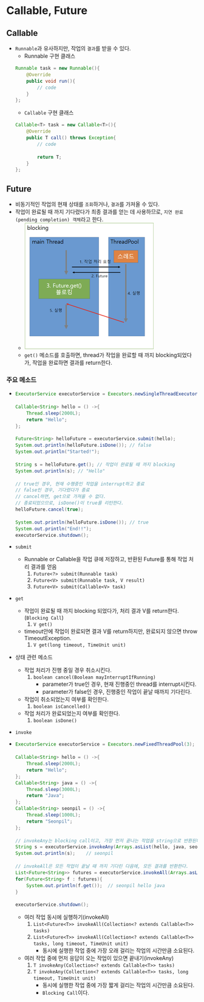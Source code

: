 # Callable, Future
## Callable
- `Runnable`과 유사하지만, 작업의 `결과`를 받을 수 있다.
    - Runnable 구현 클래스
    ```java
    Runnable task = new Runnable(){
        @Override
        public void run(){
            // code
        }
    };
    ```
    - `Callable` 구현 클래스
    ```java
    Callable<T> task = new Callable<T>(){
        @Override
        public T call() throws Exception{
            // code

            return T;
        }
    };
    ```
## Future
- 비동기적인 작업의 현재 상태를 `조회`하거나, `결과`를 가져올 수 있다.
- 작업이 완료될 때 까지 기다렸다가 최종 결과를 얻는 데 사용하므로, `지연 완료(pending completion) 객체`라고 한다.
    - ![](imgs/1.PNG)
    - `get()` 메소드를 호출하면, thread가 작업을 완료할 때 까지 blocking되었다가, 작업을 완료하면 결과를 return한다.
### 주요 메소드
- ```java
  ExecutorService executorService = Executors.newSingleThreadExecutor();

  Callable<String> hello = () ->{
      Thread.sleep(2000L);
      return "Hello";
  };

  Future<String> helloFuture = executorService.submit(hello);
  System.out.println(helloFuture.isDone()); // false
  System.out.println("Started!");
  
  String s = helloFuture.get(); // 작업이 완료될 때 까지 blocking
  System.out.println(s); // "Hello"
  
  // true인 경우, 현재 수행중인 작업을 interrupt하고 종료
  // false인 경우, 기다렸다가 종료
  // cancel하면, get으로 가져올 수 없다.
  // 종료되었으므로, isDone()이 true를 리턴한다.
  helloFuture.cancel(true);
  
  System.out.println(helloFuture.isDone()); // true
  System.out.println("End!!");
  executorService.shutdown();
  ```
- `submit`
    - Runnable or Callable을 작업 큐에 저장하고, 반환된 Future를 통해 작업 처리 결과를 얻음
        1. `Future<?> submit(Runnable task)`
        2. `Future<V> submit(Runnable task, V result)`
        3. `Future<V> submit(Callable<V> task)`

- `get`
    - 작업이 완료될 때 까지 blocking 되었다가, 처리 결과 V를 return한다. (`Blocking Call`)
        1. `V get()`
    - timeout안에 작업이 완료되면 결과 V를 return하지만, 완료되지 않으면 throw TimeoutException.
        1. `V get(long timeout, TimeUnit unit)`
- 상태 관련 메소드
    - 작업 처리가 진행 중일 경우 취소시킨다.
        1. `boolean cancel(Boolean mayInterruptIfRunning)`
            - parameter가 true인 경우, 현재 진행중인 thread를 interrupt시킨다.
            - parameter가 false인 경우, 진행중인 작업이 끝날 때까지 기다린다.
    - 작업이 취소되었는지 여부를 확인한다.
        1. `boolean isCancelled()`
    - 작업 처리가 완료되었는지 여부를 확인한다.
        1. `boolean isDone()`
- `invoke`
- ```java
  ExecutorService executorService = Executors.newFixedThreadPool(3);

  Callable<String> hello = () ->{
      Thread.sleep(2000L);
      return "Hello";
  };
  Callable<String> java = () ->{
      Thread.sleep(3000L);
      return "Java";
  };
  Callable<String> seonpil = () ->{
      Thread.sleep(1000L);
      return "Seonpil";
  };

  // invokeAny는 blocking call이고, 가장 먼저 끝나는 작업을 string으로 반환된다.
  String s = executorService.invokeAny(Arrays.asList(hello, java, seonpil));
  System.out.println(s);    // seonpil

  // invokeAll은 모든 작업이 끝날 때 까지 기다린 다음에, 모든 결과를 반환한다.
  List<Future<String>> futures = executorService.invokeAll(Arrays.asList(hello, java, seonpil));
  for(Future<String> f : futures){
      System.out.println(f.get());  // seonpil hello java
  }

  executorService.shutdown();
  ```
    - 여러 작업 동시에 실행하기(invokeAll)
        1. `List<Future<T>> invokeAll(Collection<? extends Callable<T>> tasks)`
        2. `List<Future<T>> invokeAll(Collection<? extends Callable<T>> tasks, long timeout, TimeUnit unit)`
            - 동시에 실행한 작업 중에 가장 오래 걸리는 작업의 시간만큼 소요된다.
    - 여러 작업 중에 먼저 응답이 오는 작업이 있으면 끝내기(invokeAny)
        1. `T invokeAny(Collection<? extends Callable<T>> tasks)`
        2. `T invokeAny(Collection<? extends Callable<T>> tasks, long timeout, TimeUnit unit)`
            - 동시에 실행한 작업 중에 가장 짧게 걸리는 작업의 시간만큼 소요된다.
            - `Blocking Call`이다.